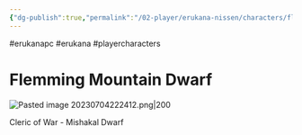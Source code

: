 ```yaml
---
{"dg-publish":true,"permalink":"/02-player/erukana-nissen/characters/flemming-mountain-dwarf/"}
---
```


#erukanapc #erukana #playercharacters 

# Flemming Mountain Dwarf

![Pasted image 20230704222412.png|200](/img/user/10%20Attachments/Pasted%20image%2020230704222412.png)

Cleric of War - Mishakal 
Dwarf 